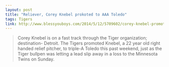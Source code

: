 ```yaml
---
layout: post
title: "Reliever, Corey Knebel prokoted to AAA Toledo"
tags: Tigers
link: http://www.blessyouboys.com/2014/5/12/5709602/corey-knebel-promoted-to-triple-a-toledo
---
```


>Corey Knebel is on a fast track through the Tiger organization; destination- Detroit.  The Tigers promoted Knebel, a 22 year old right handed relief pitcher, to triple-A Toledo this past weekend, just as the Tiger bullpen was letting a lead slip away in a loss to the Minnesota Twins on Sunday.
